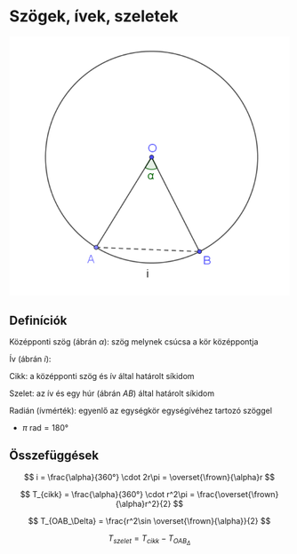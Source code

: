 # Szögek, ívek, szeletek

![](imgs/szögek.png)

## Definíciók

Középponti szög (ábrán $\alpha$): szög melynek csúcsa a kör középpontja

Ív (ábrán $i$): 

Cikk: a középponti szög és ív által határolt síkidom

Szelet: az ív és egy húr (ábrán $AB$) által határolt síkidom

Radián (ívmérték): egyenlő az egységkör egységívéhez tartozó szöggel

- $\pi \text{ rad} = 180°$ 

## Összefüggések

$$ i = \frac{\alpha}{360°} \cdot 2r\pi = \overset{\frown}{\alpha}r $$

$$ T_{cikk} = \frac{\alpha}{360°} \cdot r^2\pi = \frac{\overset{\frown}{\alpha}r^2}{2} $$

$$ T_{OAB_\Delta} = \frac{r^2\sin \overset{\frown}{\alpha}}{2} $$

$$ T_{szelet} = T_{cikk} - T_{OAB_\Delta} $$
